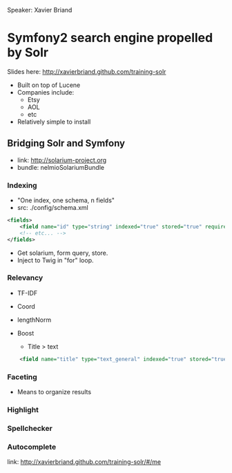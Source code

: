 Speaker: Xavier Briand
# Symfony2 search engine propelled by Solr

Slides here: http://xavierbriand.github.com/training-solr

- Built on top of Lucene
- Companies include:
  - Etsy
  - AOL
  - etc
- Relatively simple to install

## Bridging Solr and Symfony

- link: http://solarium-project.org
- bundle: nelmioSolariumBundle

### Indexing

- "One index, one schema, n fields"
- src: ./config/schema.xml

``` xml
<fields>
	<field name="id" type="string" indexed="true" stored="true" required="true" />
	<!-- etc... -->
</fields>
```

- Get solarium, form query, store.
- Inject to Twig in "for" loop.

### Relevancy
- TF-IDF
- Coord
- lengthNorm

- Boost
  - Title > text

``` xml
	<field name="title" type="text_general" indexed="true" stored="true" />
```

### Faceting

- Means to organize results

### Highlight

### Spellchecker

### Autocomplete

link: http://xavierbriand.github.com/training-solr/#/me
